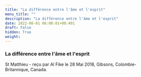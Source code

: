 ```yaml
---
title: "La différence entre l'âme et l'esprit"
menu_title: ""
description: "La différence entre l'âme et l'esprit"
date: 2022-06-01 06:00:01+00:401
draft: False
hidden: True
weight:
---
```

### La différence entre l'âme et l'esprit

St Matthieu - reçu par Al Fike le 28 Mai 2018, Gibsons, Colombie-Britannique, Canada.



